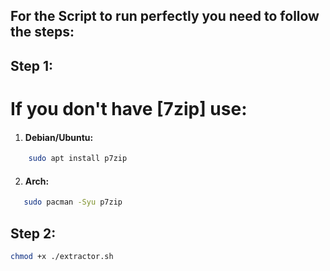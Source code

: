 ## For the Script to run perfectly you need to follow the steps:
## Step 1:
# If you don't have [7zip] use:

1. #### Debian/Ubuntu:
```bash
    sudo apt install p7zip
```
2. #### Arch:
```bash
   sudo pacman -Syu p7zip
```
## Step 2:
```sh
chmod +x ./extractor.sh
```

